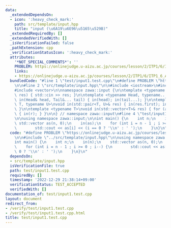 ```yaml
---
data:
  _extendedDependsOn:
  - icon: ':heavy_check_mark:'
    path: src/template/input.hpp
    title: "input (\u6A19\u6E96\u5165\u529B)"
  _extendedRequiredBy: []
  _extendedVerifiedWith: []
  _isVerificationFailed: false
  _pathExtension: cpp
  _verificationStatusIcon: ':heavy_check_mark:'
  attributes:
    '*NOT_SPECIAL_COMMENTS*': ''
    PROBLEM: https://onlinejudge.u-aizu.ac.jp/courses/lesson/2/ITP1/6/ITP1_6_A
    links:
    - https://onlinejudge.u-aizu.ac.jp/courses/lesson/2/ITP1/6/ITP1_6_A
  bundledCode: "#line 1 \"test/input1.test.cpp\"\n#define PROBLEM \"https://onlinejudge.u-aizu.ac.jp/courses/lesson/2/ITP1/6/ITP1_6_A\"\
    \n\n#line 2 \"src/template/input.hpp\"\n\n#include <iostream>\n#include <utility>\n\
    #include <vector>\n\nnamespace zawa::input {\n\ntemplate <typename T> \nvoid in(T&\
    \ res) { std::cin >> res; }\n\ntemplate <typename Head, typename... Tail>\nvoid\
    \ in(Head& head, Tail&... tail) { in(head); in(tail...); }\n\ntemplate <typename\
    \ T, typename U>\nvoid in(std::pair<T, U>& res) { in(res.first); in(res.second);\
    \ }\n\ntemplate <typename T>\nvoid in(std::vector<T>& res) { for (auto& r : res)\
    \ { in(r); } }\n\n} // namespace zawa::input\n#line 4 \"test/input1.test.cpp\"\
    \n\nusing namespace zawa::input;\n\nint main() {\n    int n;\n    in(n);\n   \
    \ std::vector as(n, 0);\n    in(as);\n    for (int i = n - 1 ; i >= 0 ; i--) {\n\
    \        std::cout << as[i] << (i == 0 ? '\\n' : ' ');\n    }\n}\n"
  code: "#define PROBLEM \"https://onlinejudge.u-aizu.ac.jp/courses/lesson/2/ITP1/6/ITP1_6_A\"\
    \n\n#include \"../src/template/input.hpp\"\n\nusing namespace zawa::input;\n\n\
    int main() {\n    int n;\n    in(n);\n    std::vector as(n, 0);\n    in(as);\n\
    \    for (int i = n - 1 ; i >= 0 ; i--) {\n        std::cout << as[i] << (i ==\
    \ 0 ? '\\n' : ' ');\n    }\n}\n"
  dependsOn:
  - src/template/input.hpp
  isVerificationFile: true
  path: test/input1.test.cpp
  requiredBy: []
  timestamp: '2022-12-29 21:38:14+09:00'
  verificationStatus: TEST_ACCEPTED
  verifiedWith: []
documentation_of: test/input1.test.cpp
layout: document
redirect_from:
- /verify/test/input1.test.cpp
- /verify/test/input1.test.cpp.html
title: test/input1.test.cpp
---
```

